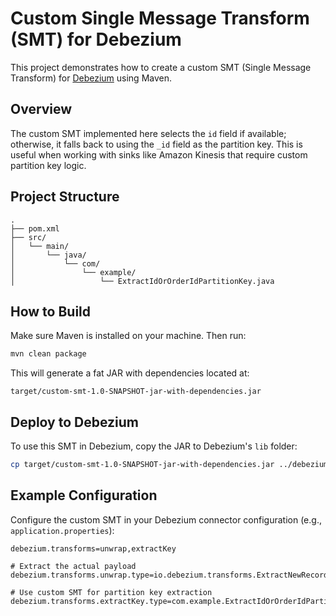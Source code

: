 # Custom Single Message Transform (SMT) for Debezium

This project demonstrates how to create a custom SMT (Single Message Transform) for [Debezium](https://debezium.io/) using Maven.

## Overview

The custom SMT implemented here selects the `id` field if available; otherwise, it falls back to using the `_id` field as the partition key. This is useful when working with sinks like Amazon Kinesis that require custom partition key logic.

## Project Structure

```
.
├── pom.xml
├── src/
│   └── main/
│       └── java/
│           └── com/
│               └── example/
│                   └── ExtractIdOrOrderIdPartitionKey.java
```

## How to Build

Make sure Maven is installed on your machine. Then run:

```bash
mvn clean package
```

This will generate a fat JAR with dependencies located at:

```
target/custom-smt-1.0-SNAPSHOT-jar-with-dependencies.jar
```

## Deploy to Debezium

To use this SMT in Debezium, copy the JAR to Debezium's `lib` folder:

```bash
cp target/custom-smt-1.0-SNAPSHOT-jar-with-dependencies.jar ../debezium/lib/
```

## Example Configuration

Configure the custom SMT in your Debezium connector configuration (e.g., `application.properties`):

```properties
debezium.transforms=unwrap,extractKey

# Extract the actual payload
debezium.transforms.unwrap.type=io.debezium.transforms.ExtractNewRecordState

# Use custom SMT for partition key extraction
debezium.transforms.extractKey.type=com.example.ExtractIdOrOrderIdPartitionKey
```
